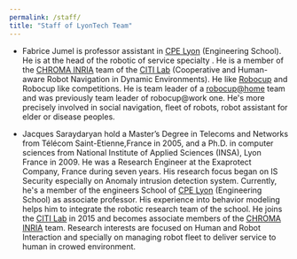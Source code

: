 ```yaml
---
permalink: /staff/
title: "Staff of LyonTech Team"
---
```


- Fabrice Jumel is professor assistant  in [CPE Lyon](https://www.cpe.fr) (Engineering School). He is at the head of the robotic of service specialty . He is a member of the [CHROMA INRIA](https://team.inria.fr/chroma/en/)  team of the [CITI Lab](http://www.citi-lab.fr/)  (Cooperative and Human-aware Robot Navigation in Dynamic Environments). He like [Robocup](http://www.robocup.org/) and Robocup like competitions. He is team leader of a [robocup@home](http://cpe-dev.fr/robotcup/) team and was previously team leader of robocup@work one. He's more precisely involved in social navigation, fleet of robots, robot assistant for elder or disease peoples. 

- Jacques Saraydaryan hold a Master’s Degree in Telecoms and Networks from Télécom Saint-Etienne,France in 2005, and a Ph.D. in computer sciences from National Institute of Applied Sciences (INSA), Lyon France in 2009. He was a Research Engineer at the Exaprotect Company, France during seven years. His research focus began on IS Security especially on Anomaly intrusion detection system. Currently, he's a member of the engineers School of [CPE Lyon](https://www.cpe.fr) (Engineering School) as associate professor. His experience into behavior modeling helps him to integrate the robotic research team of the school. He joins the [CITI Lab](http://www.citi-lab.fr/) in 2015 and becomes associate members of the [CHROMA INRIA](https://team.inria.fr/chroma/en/) team. Research interests are focused on Human and Robot Interaction and specially on managing robot fleet to deliver service to human in crowed environment.
